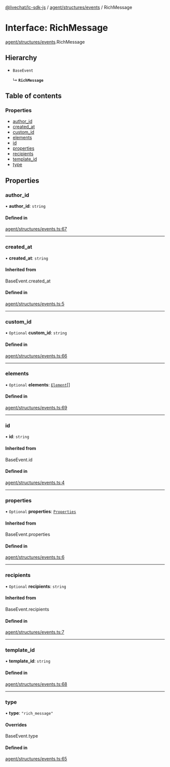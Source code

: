[@livechat/lc-sdk-js](../README.md) / [agent/structures/events](../modules/agent_structures_events.md) / RichMessage

# Interface: RichMessage

[agent/structures/events](../modules/agent_structures_events.md).RichMessage

## Hierarchy

- `BaseEvent`

  ↳ **`RichMessage`**

## Table of contents

### Properties

- [author\_id](agent_structures_events.RichMessage.md#author_id)
- [created\_at](agent_structures_events.RichMessage.md#created_at)
- [custom\_id](agent_structures_events.RichMessage.md#custom_id)
- [elements](agent_structures_events.RichMessage.md#elements)
- [id](agent_structures_events.RichMessage.md#id)
- [properties](agent_structures_events.RichMessage.md#properties)
- [recipients](agent_structures_events.RichMessage.md#recipients)
- [template\_id](agent_structures_events.RichMessage.md#template_id)
- [type](agent_structures_events.RichMessage.md#type)

## Properties

### author\_id

• **author\_id**: `string`

#### Defined in

[agent/structures/events.ts:67](https://github.com/livechat/lc-sdk-js/blob/d267eeb/src/agent/structures/events.ts#L67)

___

### created\_at

• **created\_at**: `string`

#### Inherited from

BaseEvent.created\_at

#### Defined in

[agent/structures/events.ts:5](https://github.com/livechat/lc-sdk-js/blob/d267eeb/src/agent/structures/events.ts#L5)

___

### custom\_id

• `Optional` **custom\_id**: `string`

#### Defined in

[agent/structures/events.ts:66](https://github.com/livechat/lc-sdk-js/blob/d267eeb/src/agent/structures/events.ts#L66)

___

### elements

• `Optional` **elements**: [`Element`](agent_structures_events.Element.md)[]

#### Defined in

[agent/structures/events.ts:69](https://github.com/livechat/lc-sdk-js/blob/d267eeb/src/agent/structures/events.ts#L69)

___

### id

• **id**: `string`

#### Inherited from

BaseEvent.id

#### Defined in

[agent/structures/events.ts:4](https://github.com/livechat/lc-sdk-js/blob/d267eeb/src/agent/structures/events.ts#L4)

___

### properties

• `Optional` **properties**: [`Properties`](agent_structures_structures.Properties.md)

#### Inherited from

BaseEvent.properties

#### Defined in

[agent/structures/events.ts:6](https://github.com/livechat/lc-sdk-js/blob/d267eeb/src/agent/structures/events.ts#L6)

___

### recipients

• `Optional` **recipients**: `string`

#### Inherited from

BaseEvent.recipients

#### Defined in

[agent/structures/events.ts:7](https://github.com/livechat/lc-sdk-js/blob/d267eeb/src/agent/structures/events.ts#L7)

___

### template\_id

• **template\_id**: `string`

#### Defined in

[agent/structures/events.ts:68](https://github.com/livechat/lc-sdk-js/blob/d267eeb/src/agent/structures/events.ts#L68)

___

### type

• **type**: ``"rich_message"``

#### Overrides

BaseEvent.type

#### Defined in

[agent/structures/events.ts:65](https://github.com/livechat/lc-sdk-js/blob/d267eeb/src/agent/structures/events.ts#L65)
